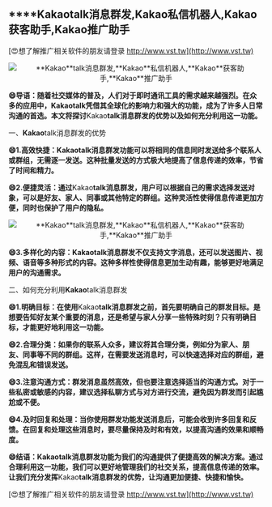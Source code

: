 ## ****Kakao**talk消息群发,**Kakao**私信机器人,**Kakao**获客助手,**Kakao**推广助手**

[😍想了解推广相关软件的朋友请登录 http://www.vst.tw](http://www.vst.tw)

 <center><img src="https://vst.tw/MP4/tuiguang/png/3.png" alt="**Kakao**talk消息群发,**Kakao**私信机器人,**Kakao**获客助手,**Kakao**推广助手"></center>

**😄导语：随着社交媒体的普及，人们对于即时通讯工具的需求越来越强烈。在众多的应用中，**Kakao**talk凭借其全球化的影响力和强大的功能，成为了许多人日常沟通的首选。本文将探讨**Kakao**talk消息群发的优势以及如何充分利用这一功能。**

一、**Kakao**talk消息群发的优势

**😄1.高效快捷：**Kakao**talk消息群发功能可以将相同的信息同时发送给多个联系人或群组，无需逐一发送。这种批量发送的方式极大地提高了信息传递的效率，节省了时间和精力。**

**😄2.便捷灵活：通过**Kakao**talk消息群发，用户可以根据自己的需求选择发送对象，可以是好友、家人、同事或其他特定的群组。这种灵活性使得信息传递更加方便，同时也保护了用户的隐私。**

 <center><img src="https://vst.tw/MP4/tuiguang/png/7.png" alt="**Kakao**talk消息群发,**Kakao**私信机器人,**Kakao**获客助手,**Kakao**推广助手"></center>

**😄3.多样化的内容：**Kakao**talk消息群发不仅支持文字消息，还可以发送图片、视频、语音等多种形式的内容。这种多样性使得信息更加生动有趣，能够更好地满足用户的沟通需求。**

二、如何充分利用**Kakao**talk消息群发

**😄1.明确目标：在使用**Kakao**talk消息群发之前，首先要明确自己的群发目标。是想要告知好友某个重要的消息，还是希望与家人分享一些特殊时刻？只有明确目标，才能更好地利用这一功能。**

**😄2.合理分类：如果你的联系人众多，建议将其合理分类，例如分为家人、朋友、同事等不同的群组。这样，在需要发送消息时，可以快速选择对应的群组，避免混乱和错误发送。**

**😄3.注意沟通方式：群发消息虽然高效，但也要注意选择适当的沟通方式。对于一些私密或敏感的内容，建议选择私聊方式与对方进行交流，避免因为群发而引起尴尬或不便。**

**😄4.及时回复和处理：当你使用群发功能发送消息后，可能会收到许多回复和反馈。在回复和处理这些消息时，要尽量保持及时和有效，以提高沟通的效果和顺畅度。**

**😄结语：**Kakao**talk消息群发功能为我们的沟通提供了便捷高效的解决方案。通过合理利用这一功能，我们可以更好地管理我们的社交关系，提高信息传递的效率。让我们充分发挥**Kakao**talk消息群发的优势，让沟通更加便捷、快捷和愉快。**

[😍想了解推广相关软件的朋友请登录 http://www.vst.tw](http://www.vst.tw)



